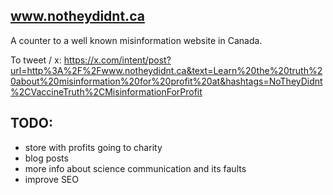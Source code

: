 ## www.notheydidnt.ca

A counter to a well known misinformation website in Canada.

To tweet / x:
https://x.com/intent/post?url=http%3A%2F%2Fwww.notheydidnt.ca&text=Learn%20the%20truth%20about%20misinformation%20for%20profit%20at&hashtags=NoTheyDidnt%2CVaccineTruth%2CMisinformationForProfit

## TODO:

- store with profits going to charity
- blog posts
- more info about science communication and its faults
- improve SEO
